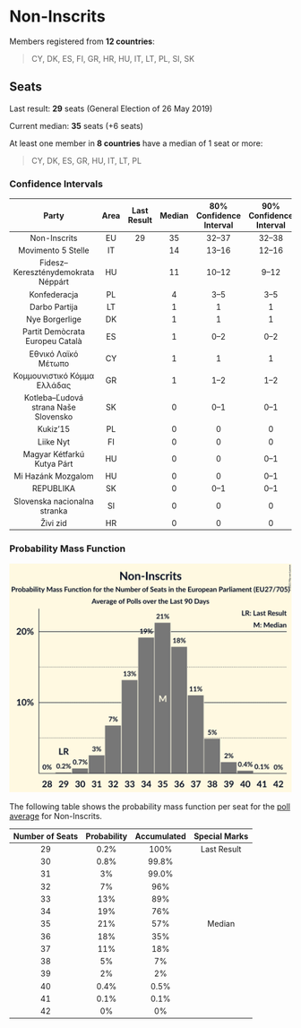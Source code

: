 # Non-Inscrits

Members registered from **12 countries**:

> CY, DK, ES, FI, GR, HR, HU, IT, LT, PL, SI, SK

## Seats

Last result: **29** seats (General Election of 26 May 2019)

Current median: **35** seats (+6 seats)

At least one member in **8 countries** have a median of 1 seat or more:

> CY, DK, ES, GR, HU, IT, LT, PL

### Confidence Intervals

| Party | Area | Last Result | Median | 80% Confidence Interval | 90% Confidence Interval | 95% Confidence Interval | 99% Confidence Interval |
|:-----:|:----:|:-----------:|:------:|:-----------------------:|:-----------------------:|:-----------------------:|:-----------------------:|
| Non-Inscrits | EU | 29 | 35 | 32–37 | 32–38 | 31–38 | 30–40 |
| Movimento 5 Stelle | IT | | 14 | 13–16 | 12–16 | 12–16 | 12–18 |
| Fidesz–Kereszténydemokrata Néppárt | HU | | 11 | 10–12 | 9–12 | 9–12 | 9–12 |
| Konfederacja | PL | | 4 | 3–5 | 3–5 | 3–5 | 2–6 |
| Darbo Partija | LT | | 1 | 1 | 1 | 1 | 0–1 |
| Nye Borgerlige | DK | | 1 | 1 | 1 | 1 | 0–2 |
| Partit Demòcrata Europeu Català | ES | | 1 | 0–2 | 0–2 | 0–2 | 0–2 |
| Εθνικό Λαϊκό Μέτωπο | CY | | 1 | 1 | 1 | 1 | 1 |
| Κομμουνιστικό Κόμμα Ελλάδας | GR | | 1 | 1–2 | 1–2 | 1–2 | 1–2 |
| Kotleba–Ľudová strana Naše Slovensko | SK | | 0 | 0–1 | 0–1 | 0–1 | 0–1 |
| Kukiz’15 | PL | | 0 | 0 | 0 | 0 | 0 |
| Liike Nyt | FI | | 0 | 0 | 0 | 0 | 0 |
| Magyar Kétfarkú Kutya Párt | HU | | 0 | 0 | 0–1 | 0–1 | 0–1 |
| Mi Hazánk Mozgalom | HU | | 0 | 0 | 0–1 | 0–1 | 0–1 |
| REPUBLIKA | SK | | 0 | 0–1 | 0–1 | 0–1 | 0–1 |
| Slovenska nacionalna stranka | SI | | 0 | 0 | 0 | 0 | 0 |
| Živi zid | HR | | 0 | 0 | 0 | 0 | 0 |

### Probability Mass Function

![Graph with seats probability mass function not yet produced](average-2021-09-30-seats-pmf-non-inscrits.png "Seats Probability Mass Function")

The following table shows the probability mass function per seat for the [poll average](average-2021-09-30.html) for Non-Inscrits.

| Number of Seats | Probability | Accumulated | Special Marks |
|:---------------:|:-----------:|:-----------:|:-------------:|
| 29 | 0.2% | 100% | Last Result |
| 30 | 0.8% | 99.8% |  |
| 31 | 3% | 99.0% |  |
| 32 | 7% | 96% |  |
| 33 | 13% | 89% |  |
| 34 | 19% | 76% |  |
| 35 | 21% | 57% | Median |
| 36 | 18% | 35% |  |
| 37 | 11% | 18% |  |
| 38 | 5% | 7% |  |
| 39 | 2% | 2% |  |
| 40 | 0.4% | 0.5% |  |
| 41 | 0.1% | 0.1% |  |
| 42 | 0% | 0% |  |


